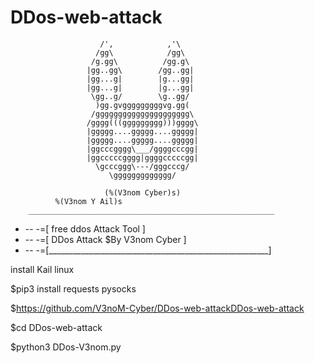 # DDos-web-attack


                        /',            ,'\
                       /gg\            /gg\
                      /g.gg\          /gg.g\
                     |gg..gg\        /gg..gg|
                     |gg...g|        |g...gg|
                     |gg...g|        |g...gg|
                      \gg..g/        \g..gg/
                       )gg.gvgggggggggvg.gg(
                      /ggggggggggggggggggggg\
                     /gggg(((ggggggggg)))gggg\
                     |ggggg....ggggg....ggggg|
                     |ggggg....ggggg....ggggg|
                     |ggcccgggg\___/ggggcccgg|
                     |ggcccccgggg|ggggcccccgg|
                       \gcccggg\---/gggcccg/
                          \ggggggggggggg/
                        
                         (%(V3nom Cyber)s)
              %(V3nom Y Ail)s
        _______________________________________________________
+ -- -=[          free ddos  Attack Tool                       ]
+ -- -=[          DDos Attack $By V3nom Cyber                  ]
+ -- -=[_______________________________________________________]



install Kail linux

$pip3 install requests pysocks

$https://github.com/V3noM-Cyber/DDos-web-attackDDos-web-attack

$cd DDos-web-attack

$python3 DDos-V3nom.py


